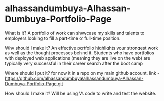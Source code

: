 # alhassandumbuya-Alhassan-Dumbuya-Portfolio-Page
 What is it? 
 A portfolio of work can showcase my skills and talents to employers looking to fill a part-time or full-time position.

Why should I make it?
An effective portfolio highlights your strongest work as well as the thought processes behind it. Students who have portfolios with deployed web applications (meaning they are live on the web) are typically very successful in their career search after the boot camp

Where should I put it?
for now it in a repo on my main github account. link - https://github.com/alhassandumbuya/alhassandumbuya-Alhassan-Dumbuya-Portfolio-Page.git

How should I make it?
Will be using Vs code to write and test the website. 